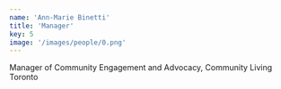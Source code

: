```yaml
---
name: 'Ann-Marie Binetti'
title: 'Manager'
key: 5
image: '/images/people/0.png'
---
```

Manager of Community Engagement and Advocacy, Community Living Toronto